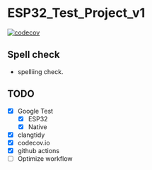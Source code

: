 # ESP32_Test_Project_v1

[![codecov](https://codecov.io/github/mikrotroniksolutions/ESP32_Test_Project_v1/branch/main/graph/badge.svg?token=CFI4PDF80H)](https://codecov.io/github/mikrotroniksolutions/ESP32_Test_Project_v1)

## Spell check

- spelliing check.

## TODO

- [x] Google Test
  - [x] ESP32
  - [x] Native
- [x] clangtidy
- [x] codecov.io
- [x] github actions
- [ ] Optimize workflow

